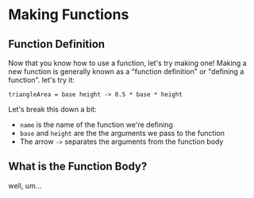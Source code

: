 # Making Functions

## Function Definition

Now that you know how to use a function, let's try making one! Making a new function is generally known as a "function definition" or "defining a function". let's try it:

```text
triangleArea = base height -> 0.5 * base * height
```

Let's break this down a bit:

* `name` is the name of the function we're defining
* `base` and `height` are the the arguments we pass to the function
* The arrow `->` separates the arguments from the function body

## What is the Function Body?

well, um... 



